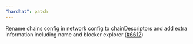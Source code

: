 ```yaml
---
"hardhat": patch
---
```


Rename chains config in network config to chainDescriptors and add extra information including name and blocker explorer ([#6612](https://github.com/NomicFoundation/hardhat/issues/6612))
